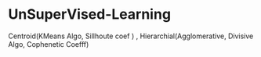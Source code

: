 # UnSuperVised-Learning
Centroid(KMeans Algo, Sillhoute coef ) , Hierarchial(Agglomerative, Divisive Algo, Cophenetic Coefff) 
